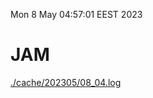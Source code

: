 Mon  8 May 04:57:01 EEST 2023
# JAM
<a href='./cache/202305/08_04.log'>./cache/202305/08_04.log</a>
